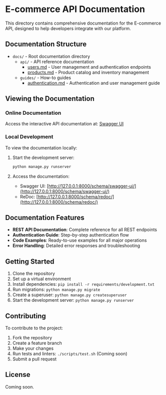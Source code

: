 # E-commerce API Documentation

This directory contains comprehensive documentation for the E-commerce API, designed to help developers integrate with our platform.

## Documentation Structure

- `docs/` - Root documentation directory
  - `api/` - API reference documentation
    - [users.md](./api/users.md) - User management and authentication endpoints
    - [products.md](./api/products.md) - Product catalog and inventory management
  - `guides/` - How-to guides
    - [authentication.md](./guides/authentication.md) - Authentication and user management guide

## Viewing the Documentation

### Online Documentation

Access the interactive API documentation at: [Swagger UI](/schema/swagger-ui/)

### Local Development

To view the documentation locally:

1. Start the development server:

   ```bash
   python manage.py runserver
   ```

2. Access the documentation:

   - Swagger UI: [http://127.0.0.1:8000/schema/swagger-ui/](http://127.0.0.1:8000/schema/swagger-ui/)
   - ReDoc: [http://127.0.0.1:8000/schema/redoc/](http://127.0.0.1:8000/schema/redoc/)

## Documentation Features

- **REST API Documentation**: Complete reference for all REST endpoints
- **Authentication Guide**: Step-by-step authentication flow
- **Code Examples**: Ready-to-use examples for all major operations
- **Error Handling**: Detailed error responses and troubleshooting

## Getting Started

1. Clone the repository
2. Set up a virtual environment
3. Install dependencies: `pip install -r requirements/development.txt`
4. Run migrations: `python manage.py migrate`
5. Create a superuser: `python manage.py createsuperuser`
6. Start the development server: `python manage.py runserver`

## Contributing

To contribute to the project:

1. Fork the repository
2. Create a feature branch
3. Make your changes
4. Run tests and linters: `./scripts/test.sh` (Coming soon)
5. Submit a pull request

## License

Coming soon.
